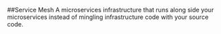 ##Service Mesh
A microservices infrastructure that runs along side your microservices instead of mingling infrastructure code with your source code.